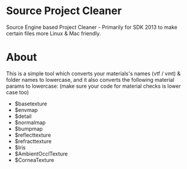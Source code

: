 # Source Project Cleaner
Source Engine based Project Cleaner - Primarily for SDK 2013 to make certain files more Linux & Mac friendly.

# About
This is a simple tool which converts your materials's names (vtf / vmt) & folder names to lowercase, and it also converts the following material params to lowercase: (make sure your code for material checks is lower case too)

* $basetexture
* $envmap
* $detail
* $normalmap
* $bumpmap
* $reflecttexture
* $refracttexture
* $Iris
* $AmbientOcclTexture
* $CorneaTexture
